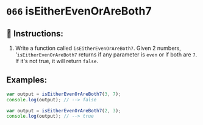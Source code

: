 # `066` isEitherEvenOrAreBoth7

## 📝 Instructions:

1. Write a function called `isEitherEvenOrAreBoth7`. Given 2 numbers, '`isEitherEvenOrAreBoth7` returns if any parameter is `even` or if both are `7`. If it's not true, it will return `false`.

## Examples:

```Javascript
var output = isEitherEvenOrAreBoth7(3, 7);
console.log(output); // --> false

var output = isEitherEvenOrAreBoth7(2, 3);
console.log(output); // --> true
```